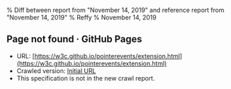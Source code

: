 % Diff between report from "November 14, 2019" and reference report from "November 14, 2019"
% Reffy
% November 14, 2019

## Page not found · GitHub Pages

- URL: [https://w3c.github.io/pointerevents/extension.html](https://w3c.github.io/pointerevents/extension.html)
- Crawled version: [Initial URL](https://w3c.github.io/pointerevents/extension.html)
- This specification is not in the new crawl report.


